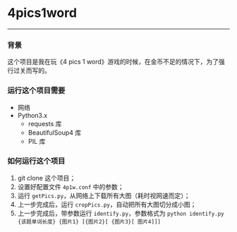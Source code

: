 # 4pics1word
---
### 背景
这个项目是我在玩《4 pics 1 word》游戏的时候，在金币不足的情况下，为了强行过关而写的。

### 运行这个项目需要
* 网络
* Python3.x
    * requests 库
    * BeautifulSoup4 库
    * PIL 库

### 如何运行这个项目
1. git clone 这个项目；
2. 设置好配置文件 `4p1w.conf` 中的参数；
3. 运行 `getPics.py`，从网络上下载所有大图（耗时视网速而定）；
4. 上一步完成后，运行 `cropPics.py`，自动把所有大图切分成小图；
5. 上一步完成后，带参数运行 `identify.py`，参数格式为 `python identify.py {该题单词长度} {图片1} [{图片2}[ {图片3}[ 图片4]]]`
